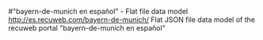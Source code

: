 #"bayern-de-munich en español" - Flat file data model
http://es.recuweb.com/bayern-de-munich/
Flat JSON file data model of the recuweb portal "bayern-de-munich en español"
